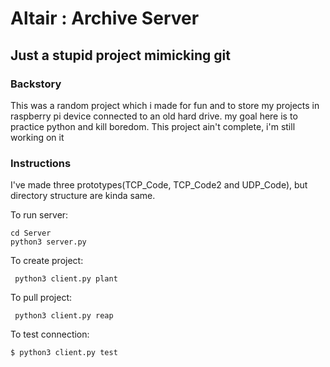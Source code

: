 # Altair : Archive Server
## Just a stupid project mimicking git

### Backstory
This was a random project which i made for fun and to store my projects in raspberry pi device connected to
an old hard drive. my goal here is to practice python and kill boredom. This project ain't complete, i'm still working on it

### Instructions
I've made three prototypes(TCP_Code, TCP_Code2 and UDP_Code), but directory structure are kinda same.

To run server:
```
cd Server
python3 server.py
```

To create project:
```
 python3 client.py plant 
```

To pull project:
```
 python3 client.py reap
```

To test connection:
```
$ python3 client.py test
```



